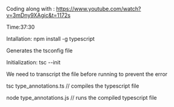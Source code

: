 
Coding along with : https://www.youtube.com/watch?v=3mDny9XAgic&t=1172s

Time:37:30

Intallation:
npm install -g typescript

Generates the tsconfig file

Initialization:
tsc --init

We need to transcript the file before running to prevent the error

tsc type_annotations.ts // compiles the typescript file

node type_annotations.js // runs the compiled typescript file
